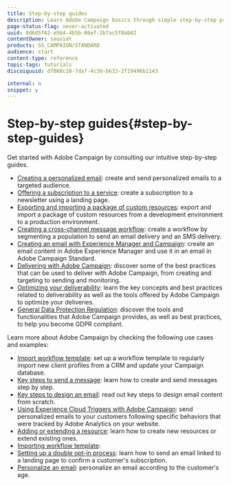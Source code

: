 ```yaml
---
title: Step-by-step guides
description: Learn Adobe Campaign basics through simple step-by-step procedures, and experience the power of the solution.
page-status-flag: never-activated
uuid: 8d6d5f62-e564-4b5b-86ef-2b7ac5f8ab62
contentOwner: sauviat
products: SG_CAMPAIGN/STANDARD
audience: start
content-type: reference
topic-tags: tutorials
discoiquuid: d7088c18-7daf-4c30-b633-2f19496b1143

internal: n
snippet: y
---
```


# Step-by-step guides{#step-by-step-guides}

Get started with Adobe Campaign by consulting our intuitive step-by-step guides.

* [Creating a personalized email](https://helpx.adobe.com/campaign/kb/acs-get-started-with-emails.html): create and send personalized emails to a targeted audience.
* [Offering a subscription to a service](https://docs.campaign.adobe.com/doc/standard/getting_started/en/ACS_GettingStartedLandingPages.html): create a subscription to a newsletter using a landing page.
* [Exporting and importing a package of custom resources](https://docs.campaign.adobe.com/doc/standard/getting_started/en/ACS_ImportExport.html): export and import a package of custom resources from a development environment to a production environment.
* [Creating a cross-channel message workflow](https://docs.campaign.adobe.com/doc/standard/getting_started/en/ACS_WorkflowSegmentation.html): create a workflow by segmenting a population to send an email delivery and an SMS delivery.
* [Creating an email with Experience Manager and Campaign](https://docs.campaign.adobe.com/doc/standard/getting_started/en/ACS_AEM.html): create an email content in Adobe Experience Manager and use it in an email in Adobe Campaign Standard.
* [Delivering with Adobe Campaign](https://helpx.adobe.com/campaign/kb/delivery-best-practices.html): discover some of the best practices that can be used to deliver with Adobe Campaign, from creating and targeting to sending and monitoring.
* [Optimizing your deliverability](https://docs.campaign.adobe.com/doc/standard/getting_started/en/ACS_Deliverability.html): learn the key concepts and best practices related to deliverability as well as the tools offered by Adobe Campaign to optimize your deliveries.
* [General Data Protection Regulation](https://docs.campaign.adobe.com/doc/standard/getting_started/en/ACS_GDPR.html): discover the tools and functionalities that Adobe Campaign provides, as well as best practices, to help you become GDPR compliant.

Learn more about Adobe Campaign by checking the following use cases and examples:

* [Import workflow template](../../automating/using/importing-data.md#example--import-workflow-template): set up a workflow template to regularly import new client profiles from a CRM and update your Campaign database.
* [Key steps to send a message](../../channels/using/key-steps-to-send-a-message.md): learn how to create and send messages step by step.
* [Key steps to design an email](../../designing/using/designing-from-scratch.md#designing-an-email-content-from-scratch): read out key steps to design email content from scratch.
* [Using Experience Cloud Triggers with Adobe Campaign](../../integrating/using/abandonment-triggers-use-cases.md): send personalized emails to your customers following specific behaviors that were tracked by Adobe Analytics on your website.
* [Adding or extending a resource](../../developing/using/key-steps-to-add-a-resource.md): learn how to create new resources or extend existing ones.
* [Importing workflow template](../../automating/using/importing-data.md#example--import-workflow-template): 
* [Setting up a double opt-in process](../../channels/using/setting-up-a-double-opt-in-process.md): learn how to send an email linked to a landing page to confirm a customer's subscription.
* [Personalize an email](../../designing/using/personalization.md#example-email-personalization): personalize an email according to the customer's age.
